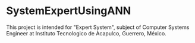 # SystemExpertUsingANN
This project is intended for "Expert System", subject of Computer Systems Engineer at Instituto Tecnologico de Acapulco, Guerrero, México.
